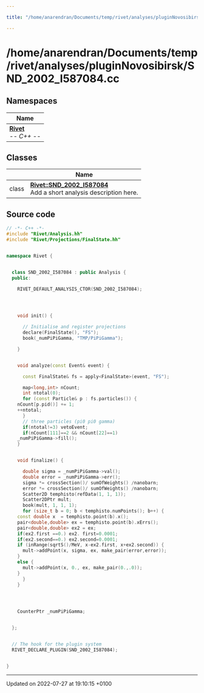 ```yaml
---

title: "/home/anarendran/Documents/temp/rivet/analyses/pluginNovosibirsk/SND_2002_I587084.cc"

---
```


# /home/anarendran/Documents/temp/rivet/analyses/pluginNovosibirsk/SND_2002_I587084.cc



## Namespaces

| Name           |
| -------------- |
| **[Rivet](http://example.org/namespaces/namespacerivet/)** <br>-*- C++ -*-  |

## Classes

|                | Name           |
| -------------- | -------------- |
| class | **[Rivet::SND_2002_I587084](http://example.org/classes/classrivet_1_1snd__2002__i587084/)** <br>Add a short analysis description here.  |




## Source code

```cpp
// -*- C++ -*-
#include "Rivet/Analysis.hh"
#include "Rivet/Projections/FinalState.hh"


namespace Rivet {


  class SND_2002_I587084 : public Analysis {
  public:

    RIVET_DEFAULT_ANALYSIS_CTOR(SND_2002_I587084);




    void init() {

      // Initialise and register projections
      declare(FinalState(), "FS");
      book(_numPiPiGamma, "TMP/PiPiGamma");

    }


    void analyze(const Event& event) {

      const FinalState& fs = apply<FinalState>(event, "FS");

      map<long,int> nCount;
      int ntotal(0);
      for (const Particle& p : fs.particles()) {
    nCount[p.pid()] += 1;
    ++ntotal;
      }
      // three particles (pi0 pi0 gamma)
      if(ntotal!=3) vetoEvent;
      if(nCount[111]==2 && nCount[22]==1)
    _numPiPiGamma->fill();
    }


    void finalize() {

      double sigma = _numPiPiGamma->val();
      double error = _numPiPiGamma->err();
      sigma *= crossSection()/ sumOfWeights() /nanobarn;
      error *= crossSection()/ sumOfWeights() /nanobarn;
      Scatter2D temphisto(refData(1, 1, 1));
      Scatter2DPtr mult;
      book(mult, 1, 1, 1);
      for (size_t b = 0; b < temphisto.numPoints(); b++) {
    const double x  = temphisto.point(b).x();
    pair<double,double> ex = temphisto.point(b).xErrs();
    pair<double,double> ex2 = ex;
    if(ex2.first ==0.) ex2. first=0.0001;
    if(ex2.second==0.) ex2.second=0.0001;
    if (inRange(sqrtS()/MeV, x-ex2.first, x+ex2.second)) {
      mult->addPoint(x, sigma, ex, make_pair(error,error));
    }
    else {
      mult->addPoint(x, 0., ex, make_pair(0.,.0));
    }
      }
    }




    CounterPtr _numPiPiGamma;


  };


  // The hook for the plugin system
  RIVET_DECLARE_PLUGIN(SND_2002_I587084);


}
```


-------------------------------

Updated on 2022-07-27 at 19:10:15 +0100
